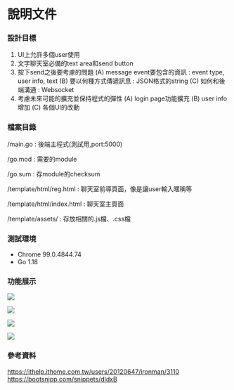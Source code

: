 # 說明文件

### 設計目標

1. UI上允許多個user使用
2. 文字聊天室必備的text area和send button
3. 按下send之後要考慮的問題
   (A) message event要包含的資訊 : event type, user info, text
   (B) 要以何種方式傳遞訊息 : JSON格式的string
   \(C\) 如何和後端溝通 : Websocket
4. 考慮未來可能的擴充並保持程式的彈性
   (A) login page功能擴充
   (B) user info增加
   \(C\) 各個UI的改動

### 檔案目錄

/main.go : 後端主程式(測試用,port:5000)

/go.mod : 需要的module

/go.sum : 存module的checksum

/template/html/reg.html : 聊天室前導頁面，像是讓user輸入暱稱等

/template/html/index.html : 聊天室主頁面

/template/assets/ : 存放相關的.js檔、.css檔

### 測試環境

- Chrome 99.0.4844.74
- Go 1.18

### 功能展示

![](https://i.imgur.com/9NtH1Ev.png)

![](https://i.imgur.com/1g6CFVJ.png)

![](https://i.imgur.com/vkCqwwV.png)

![](https://i.imgur.com/AxPfAmo.png)

### 參考資料

https://ithelp.ithome.com.tw/users/20120647/ironman/3110
https://bootsnipp.com/snippets/dldxB

